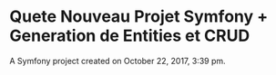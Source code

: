 Quete Nouveau Projet Symfony  +  Generation de Entities et CRUD
=========

A Symfony project created on October 22, 2017, 3:39 pm.
